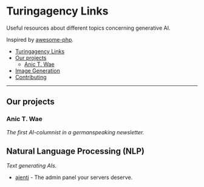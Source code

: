 # Turingagency Links
Useful resources about different topics concerning generative AI.

Inspired by [awesome-php](https://github.com/ziadoz/awesome-php).

- [Turingagency Links](#turingagency-links)
- [Our projects](#our-projects)
    - [Anic T. Wae](#anic-t.-wae)
- [Image Generation](#image-generation)
- [Contributing](#contributing)

---
## Our projects
### Anic T. Wae

*The first AI-columnist in a germanspeaking newsletter.*

## Natural Language Processing (NLP)

*Text generating AIs.*

* [ajenti](https://github.com/ajenti/ajenti) - The admin panel your servers deserve.
